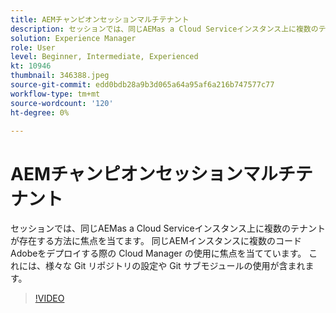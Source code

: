 ```yaml
---
title: AEMチャンピオンセッションマルチテナント
description: セッションでは、同じAEMas a Cloud Serviceインスタンス上に複数のテナントが存在する方法に焦点を当てます。 同じAEMインスタンスに複数のコードAdobeをデプロイする際の Cloud Manager の使用に焦点を当てています。 これには、様々な Git リポジトリの設定や Git サブモジュールの使用が含まれます。
solution: Experience Manager
role: User
level: Beginner, Intermediate, Experienced
kt: 10946
thumbnail: 346388.jpeg
source-git-commit: edd0bdb28a9b3d065a64a95af6a216b747577c77
workflow-type: tm+mt
source-wordcount: '120'
ht-degree: 0%

---
```


# AEMチャンピオンセッションマルチテナント

セッションでは、同じAEMas a Cloud Serviceインスタンス上に複数のテナントが存在する方法に焦点を当てます。 同じAEMインスタンスに複数のコードAdobeをデプロイする際の Cloud Manager の使用に焦点を当てています。 これには、様々な Git リポジトリの設定や Git サブモジュールの使用が含まれます。

>[!VIDEO](https://video.tv.adobe.com/v/346388/?quality=12&learn=on)
